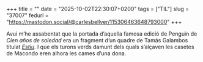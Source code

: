 +++
title = ""
date = "2025-10-02T22:30:07+0200"
tags = ["TIL"]
slug = "37007"
fedurl = "https://mastodon.social/@carlesbellver/115306463648793000"
+++

Avui m’he assabentat que la portada d’aquella famosa edició de Penguin de *Cien años de soledad* era un fragment d’un quadre de Tamás Galambos titulat [*Estiu*](https://www.mutualart.com/Artwork/SUMMER/772A01C634B4C215). I que els turons verds damunt dels quals s’alçaven les casetes de Macondo eren alhora les cames d’una dona.
